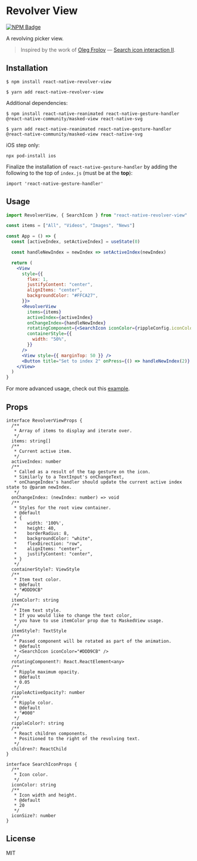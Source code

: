 # Revolver View

[![NPM Badge](https://img.shields.io/npm/v/react-native-revolver-view)](https://www.npmjs.com/package/react-native-revolver-view)

A revolving picker view.

> Inspired by the work of [Oleg Frolov](https://dribbble.com/Volorf) — [Search icon interaction II](https://dribbble.com/shots/4638987-Search-icon-interaction-II).

## Installation

```
$ npm install react-native-revolver-view
```

```
$ yarn add react-native-revolver-view
```

Additional dependencies:

```
$ npm install react-native-reanimated react-native-gesture-handler @react-native-community/masked-view react-native-svg
```

```
$ yarn add react-native-reanimated react-native-gesture-handler @react-native-community/masked-view react-native-svg
```

iOS step only:

`npx pod-install ios`

Finalize the installation of `react-native-gesture-handler` by adding the following to the top of `index.js` (must be at the **top**):

`import 'react-native-gesture-handler'`

## Usage

```jsx
import RevolverView, { SearchIcon } from "react-native-revolver-view"

const items = ["All", "Videos", "Images", "News"]

const App = () => {
  const [activeIndex, setActiveIndex] = useState(0)

  const handleNewIndex = newIndex => setActiveIndex(newIndex)

  return (
    <View
      style={{
        flex: 1,
        justifyContent: "center",
        alignItems: "center",
        backgroundColor: "#FFCA27",
      }}>
      <RevolverView
        items={items}
        activeIndex={activeIndex}
        onChangeIndex={handleNewIndex}
        rotatingComponent={<SearchIcon iconColor={rippleConfig.iconColor} />}
        containerStyle={{
          width: "50%",
        }}
      />
      <View style={{ marginTop: 50 }} />
      <Button title="Set to index 2" onPress={() => handleNewIndex(2)} />
    </View>
  )
}
```

For more advanced usage, check out this [example](https://github.com/osamaq/react-native-revolver-view/blob/master/example/App.tsx).

## Props

```tsx
interface RevolverViewProps {
  /**
   * Array of items to display and iterate over.
   */
  items: string[]
  /**
   * Current active item.
   */
  activeIndex: number
  /**
   * Called as a result of the tap gesture on the icon.
   * Similarly to a TextInput's onChangeText,
   * onChangeIndex's handler should update the current active index state to @param newIndex.
   */
  onChangeIndex: (newIndex: number) => void
  /**
   * Styles for the root view container.
   * @default
   * {
   *    width: '100%',
   *    height: 40,
   *    borderRadius: 8,
   *    backgroundColor: "white",
   *    flexDirection: "row",
   *    alignItems: "center",
   *    justifyContent: "center",
   * }
   */
  containerStyle?: ViewStyle
  /**
   * Item text color.
   * @default
   * "#DDD9CB"
   */
  itemColor?: string
  /**
   * Item text style.
   * If you would like to change the text color,
   * you have to use itemColor prop due to MaskedView usage.
   */
  itemStyle?: TextStyle
  /**
   * Passed component will be rotated as part of the animation.
   * @default
   * <SearchIcon iconColor="#DDD9CB" />
   */
  rotatingComponent?: React.ReactElement<any>
  /**
   * Ripple maximum opacity.
   * @default
   * 0.05
   */
  rippleActiveOpacity?: number
  /**
   * Ripple color.
   * @default
   * "#000"
   */
  rippleColor?: string
  /**
   * React children components.
   * Positioned to the right of the revolving text.
   */
  children?: ReactChild
}

interface SearchIconProps {
  /**
   * Icon color.
   */
  iconColor: string
  /**
   * Icon width and height.
   * @default
   * 20
   */
  iconSize?: number
}
```

## License

MIT
